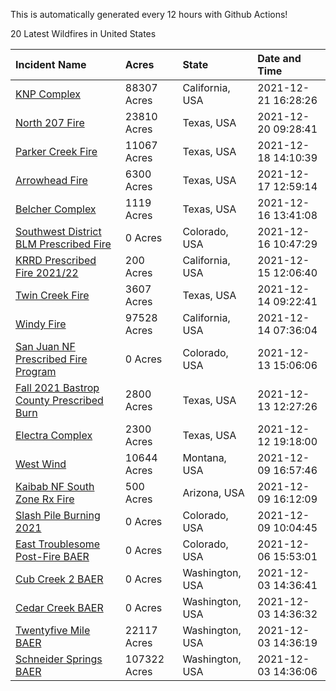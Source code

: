 This is automatically generated every 12 hours with Github Actions!

20 Latest Wildfires in United States

 | Incident Name | Acres | State | Date and Time |
|:---|:---|:---|:---|
| [KNP Complex ](https://inciweb.nwcg.gov/incident/7838/) | 88307 Acres | California, USA | 2021-12-21 16:28:26 |
| [North 207 Fire](https://inciweb.nwcg.gov/incident/7917/) | 23810 Acres | Texas, USA | 2021-12-20 09:28:41 |
| [Parker Creek Fire](https://inciweb.nwcg.gov/incident/7914/) | 11067 Acres | Texas, USA | 2021-12-18 14:10:39 |
| [Arrowhead Fire](https://inciweb.nwcg.gov/incident/7910/) | 6300 Acres | Texas, USA | 2021-12-17 12:59:14 |
| [Belcher Complex](https://inciweb.nwcg.gov/incident/7916/) | 1119 Acres | Texas, USA | 2021-12-16 13:41:08 |
| [Southwest District BLM Prescribed Fire ](https://inciweb.nwcg.gov/incident/7852/) | 0 Acres | Colorado, USA | 2021-12-16 10:47:29 |
| [KRRD Prescribed Fire 2021/22](https://inciweb.nwcg.gov/incident/7891/) | 200 Acres | California, USA | 2021-12-15 12:06:40 |
| [Twin Creek Fire](https://inciweb.nwcg.gov/incident/7912/) | 3607 Acres | Texas, USA | 2021-12-14 09:22:41 |
| [Windy Fire](https://inciweb.nwcg.gov/incident/7841/) | 97528 Acres | California, USA | 2021-12-14 07:36:04 |
| [San Juan NF Prescribed Fire Program](https://inciweb.nwcg.gov/incident/6288/) | 0 Acres | Colorado, USA | 2021-12-13 15:06:06 |
| [Fall 2021 Bastrop County Prescribed Burn](https://inciweb.nwcg.gov/incident/7867/) | 2800 Acres | Texas, USA | 2021-12-13 12:27:26 |
| [Electra Complex](https://inciweb.nwcg.gov/incident/7908/) | 2300 Acres | Texas, USA | 2021-12-12 19:18:00 |
| [West Wind](https://inciweb.nwcg.gov/incident/7897/) | 10644 Acres | Montana, USA | 2021-12-09 16:57:46 |
| [Kaibab NF South Zone Rx Fire](https://inciweb.nwcg.gov/incident/5922/) | 500 Acres | Arizona, USA | 2021-12-09 16:12:09 |
| [Slash Pile Burning 2021](https://inciweb.nwcg.gov/incident/4648/) | 0 Acres | Colorado, USA | 2021-12-09 10:04:45 |
| [East Troublesome Post-Fire BAER](https://inciweb.nwcg.gov/incident/7267/) | 0 Acres | Colorado, USA | 2021-12-06 15:53:01 |
| [Cub Creek 2 BAER](https://inciweb.nwcg.gov/incident/7830/) | 0 Acres | Washington, USA | 2021-12-03 14:36:41 |
| [Cedar Creek BAER](https://inciweb.nwcg.gov/incident/7832/) | 0 Acres | Washington, USA | 2021-12-03 14:36:32 |
| [Twentyfive Mile BAER](https://inciweb.nwcg.gov/incident/7846/) | 22117 Acres | Washington, USA | 2021-12-03 14:36:19 |
| [Schneider Springs BAER](https://inciweb.nwcg.gov/incident/7860/) | 107322 Acres | Washington, USA | 2021-12-03 14:36:06 |
